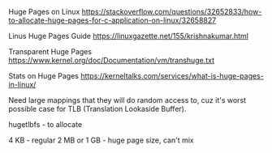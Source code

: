 Huge Pages on Linux
https://stackoverflow.com/questions/32652833/how-to-allocate-huge-pages-for-c-application-on-linux/32658827

Linus Huge Pages Guide
https://linuxgazette.net/155/krishnakumar.html

Transparent Huge Pages
https://www.kernel.org/doc/Documentation/vm/transhuge.txt

Stats on Huge Pages
https://kerneltalks.com/services/what-is-huge-pages-in-linux/


Need large mappings that they will do random access to, cuz it's worst possible case for TLB (Translation Lookaside Buffer).

hugetlbfs - to allocate

4 KB - regular
2 MB or 1 GB - huge page size, can't mix
